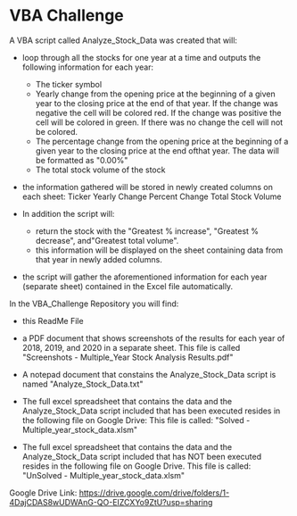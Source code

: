 # VBA Challenge

A VBA script called Analyze_Stock_Data was created that will:

- loop through all the stocks for one year at a time and outputs the following information for each 
  year:
  * The ticker symbol
  * Yearly change from the opening price at the beginning of a given year to the closing price at the end of that year.
    If the change was negative the cell will be colored red.  If the change was positive the cell will be colored in green.
    If there was no change the cell will not be colored.
  * The percentage change from the opening price at the beginning of a given year to the closing price at the end ofthat year.
    The data will be formatted as "0.00%"
  * The total stock volume of the stock
- the information gathered will be stored in newly created columns on each sheet:
  Ticker
  Yearly Change
  Percent Change
  Total Stock Volume

- In addition the script will:
  * return the stock with the "Greatest % increase", "Greatest % decrease", and"Greatest total volume".
  * this information will be displayed on the sheet containing data from that year in newly added columns.

- the script will gather the aforementioned information for each year (separate sheet) contained in the Excel file automatically.

In the VBA_Challenge Repository you will find:
  * this ReadMe File
  * a PDF document that shows screenshots of the results for each year of 2018, 2019, and 2020 in a separate sheet.
    This file is called "Screenshots - Multiple_Year Stock Analysis Results.pdf"
  * A notepad document that constains the Analyze_Stock_Data script is named "Analyze_Stock_Data.txt"


  * The full excel spreadsheet that contains the data and the Analyze_Stock_Data script included that has been executed resides in the following file on Google Drive:
    This file is called:  "Solved - Multiple_year_stock_data.xlsm"
  * The full excel spreadsheet that contains the data and the Analyze_Stock_Data script included that has NOT been executed resides in the following file on Google Drive.
    This file is called:  "UnSolved - Multiple_year_stock_data.xlsm"

Google Drive Link:
https://drive.google.com/drive/folders/1-4DajCDAS8wUDWAnG-QO-EIZCXYo9ZtU?usp=sharing
